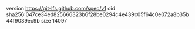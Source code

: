 version https://git-lfs.github.com/spec/v1
oid sha256:047ce34ed825666323b6f28be0294c4e439c05f64c0e072a8b35b44f9039ec9b
size 14097
